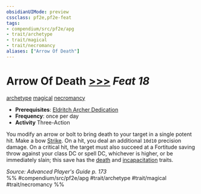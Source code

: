 ```yaml
---
obsidianUIMode: preview
cssclass: pf2e,pf2e-feat
tags:
- compendium/src/pf2e/apg
- trait/archetype
- trait/magical
- trait/necromancy
aliases: ["Arrow Of Death"]
---
```

# Arrow Of Death  [>>>](chapter-9-playing-the-game.md#Actions "Three-Action") *Feat 18*  
[archetype](archetype.md "Archetype Feat Trait")  [magical](magical.md "Magical Item Trait")  [necromancy](necromancy.md "Necromancy School Trait")  

- **Prerequisites**: [Eldritch Archer Dedication](eldritch-archer-dedication-apg.md)
- **Frequency**: once per day
- **Activity** Three-Action

You modify an arrow or bolt to bring death to your target in a single potent hit. Make a bow [Strike](strike.md). On a hit, you deal an additional `10d10` precision damage. On a critical hit, the target must also succeed at a Fortitude saving throw against your class DC or spell DC, whichever is higher, or be immediately slain; this save has the [death](death.md "Death Effect Trait") and [incapacitation](incapacitation.md "Incapacitation Effect Trait") traits.

*Source: Advanced Player's Guide p. 173*  
%% #compendium/src/pf2e/apg #trait/archetype #trait/magical #trait/necromancy %%